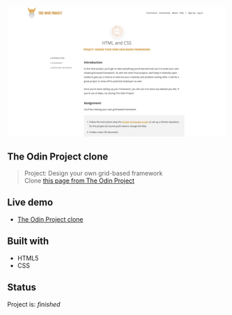 ![Example screenshot](https://github.com/hrmtk/top-clone/blob/master/images/Screenshot_TOP.png)

## The Odin Project clone
> Project: Design your own grid-based framework\
> Clone [this page from The Odin Project](https://www.theodinproject.com/lessons/design-your-own-grid-based-framework#assignment)

## Live demo
* [The Odin Project clone](https://hrmtk.github.io/top-clone/)

## Built with
* HTML5
* CSS

## Status
Project is: _finished_
